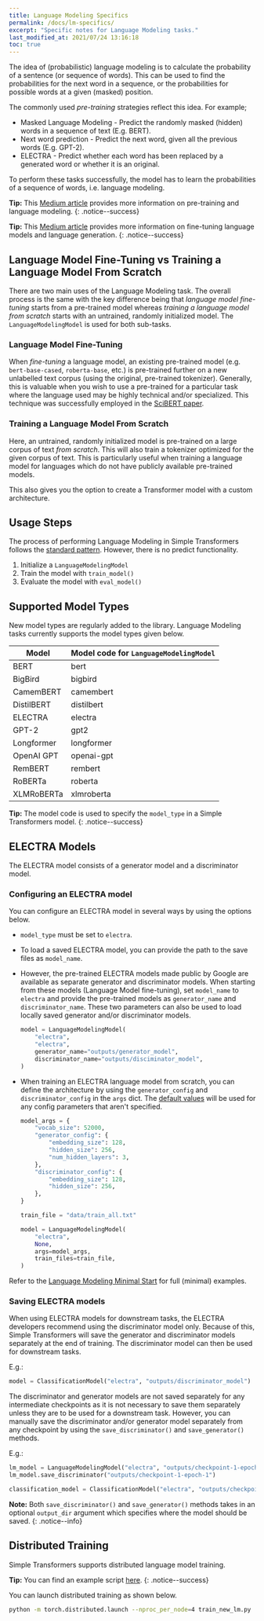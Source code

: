 ```yaml
---
title: Language Modeling Specifics
permalink: /docs/lm-specifics/
excerpt: "Specific notes for Language Modeling tasks."
last_modified_at: 2021/07/24 13:16:18
toc: true
---
```

The idea of (probabilistic) language modeling is to calculate the probability of a sentence (or sequence of words). This can be used to find the probabilities for the next word in a sequence, or the probabilities for possible words at a given (masked) position.

The commonly used *pre-training* strategies reflect this idea. For example;

- Masked Language Modeling - Predict the randomly masked (hidden) words in a sequence of text (E.g. BERT).
- Next word prediction - Predict the next word, given all the previous words (E.g. GPT-2).
- ELECTRA - Predict whether each word has been replaced by a generated word or whether it is an original.

To perform these tasks successfully, the model has to learn the probabilities of a sequence of words, i.e. language modeling.

**Tip:** This [Medium article](https://towardsdatascience.com/understanding-electra-and-training-an-electra-language-model-3d33e3a9660d?source=friends_link&sk=2b4b4a79954e3d7c84ab863efaea8c65) provides more information on pre-training and language modeling.
{: .notice--success}

**Tip:** This [Medium article](https://towardsdatascience.com/understanding-electra-and-training-an-electra-language-model-3d33e3a9660d?source=friends_link&sk=2b4b4a79954e3d7c84ab863efaea8c65) provides more information on fine-tuning language models and language generation.
{: .notice--success}

## Language Model Fine-Tuning vs Training a Language Model From Scratch

There are two main uses of the Language Modeling task. The overall process is the same with the key difference being that *language model fine-tuning* starts from a pre-trained model whereas *training a language model from scratch* starts with an untrained, randomly initialized model. The `LanguageModelingModel` is used for both sub-tasks.

### Language Model Fine-Tuning

When *fine-tuning* a language model, an existing pre-trained model (e.g. `bert-base-cased`, `roberta-base`, etc.) is pre-trained further on a new unlabelled text corpus (using the original, pre-trained tokenizer). Generally, this is valuable when you wish to use a pre-trained for a particular task where the language used may be highly technical and/or specialized. This technique was successfully employed in the [SciBERT paper](https://www.aclweb.org/anthology/D19-1371.pdf).

### Training a Language Model From Scratch

Here, an untrained, randomly initialized model is pre-trained on a large corpus of text *from scratch*. This will also train a tokenizer optimized for the given corpus of text. This is particularly useful when training a language model for languages which do not have publicly available pre-trained models.

This also gives you the option to create a Transformer model with a custom architecture.

## Usage Steps

The process of performing Language Modeling in Simple Transformers follows the [standard pattern](/docs/usage/#task-specific-models). However, there is no predict functionality.

1. Initialize a `LanguageModelingModel`
2. Train the model with `train_model()`
3. Evaluate the model with `eval_model()`

## Supported Model Types

New model types are regularly added to the library. Language Modeling tasks currently supports the model types given below.

| Model      | Model code for `LanguageModelingModel` |
| ---------- | -------------------------------------- |
| BERT       | bert                                   |
| BigBird    | bigbird                                |
| CamemBERT  | camembert                              |
| DistilBERT | distilbert                             |
| ELECTRA    | electra                                |
| GPT-2      | gpt2                                   |
| Longformer | longformer                             |
| OpenAI GPT | openai-gpt                             |
| RemBERT    | rembert                                |
| RoBERTa    | roberta                                |
| XLMRoBERTa | xlmroberta                             |

**Tip:** The model code is used to specify the `model_type` in a Simple Transformers model.
{: .notice--success}

## ELECTRA Models

The ELECTRA model consists of a generator model and a discriminator model.

### Configuring an ELECTRA model

You can configure an ELECTRA model in several ways by using the options below.

- `model_type` must be set to `electra`.
- To load a saved ELECTRA model, you can provide the path to the save files as `model_name`.
- However, the pre-trained ELECTRA models made public by Google are available as separate generator and discriminator models. When starting from these models (Language Model fine-tuning), set `model_name` to `electra` and provide the pre-trained models as `generator_name` and `discriminator_name`. These two parameters can also be used to load locally saved generator and/or discriminator models.

  ```python
  model = LanguageModelingModel(
      "electra",
      "electra",
      generator_name="outputs/generator_model",
      discriminator_name="outputs/disciminator_model",
  )

  ```
- When training an ELECTRA language model from scratch, you can define the architecture by using the `generator_config` and `discriminator_config` in the `args` dict. The [default values](https://huggingface.co/transformers/model_doc/electra.html#electraconfig) will be used for any config parameters that aren't specified.

  ```python
  model_args = {
      "vocab_size": 52000,
      "generator_config": {
          "embedding_size": 128,
          "hidden_size": 256,
          "num_hidden_layers": 3,
      },
      "discriminator_config": {
          "embedding_size": 128,
          "hidden_size": 256,
      },
  }

  train_file = "data/train_all.txt"

  model = LanguageModelingModel(
      "electra",
      None,
      args=model_args,
      train_files=train_file,
  )

  ```

Refer to the [Language Modeling Minimal Start](/docs/lm-minimal-start/) for full (minimal) examples.

### Saving ELECTRA models

When using ELECTRA models for downstream tasks, the ELECTRA developers recommend using the discriminator model only. Because of this, Simple Transformers will save the generator and discriminator models separately at the end of training. The discriminator model can then be used for downstream tasks.

E.g.:

```python
model = ClassificationModel("electra", "outputs/discriminator_model")
```

The discriminator and generator models are not saved separately for any intermediate checkpoints as it is not necessary to save them separately unless they are to be used for a downstream task. However, you can manually save the discriminator and/or generator model separately from any checkpoint by using the `save_discriminator()` and `save_generator()` methods.

E.g.:

```python
lm_model = LanguageModelingModel("electra", "outputs/checkpoint-1-epoch-1")
lm_model.save_discriminator("outputs/checkpoint-1-epoch-1")

classification_model = ClassificationModel("electra", "outputs/checkpoint-1-epoch-1/discriminator_model")
```

**Note:** Both `save_discriminator()` and `save_generator()` methods takes in an optional `output_dir` argument which specifies where the model should be saved.
{: .notice--info}

## Distributed Training

Simple Transformers supports distributed language model training.

**Tip:** You can find an example script [here](https://github.com/ThilinaRajapakse/simpletransformers/blob/master/examples/language_generation/train_new_lm.py).
{: .notice--success}

You can launch distributed training as shown below.

```bash
python -m torch.distributed.launch --nproc_per_node=4 train_new_lm.py
```
